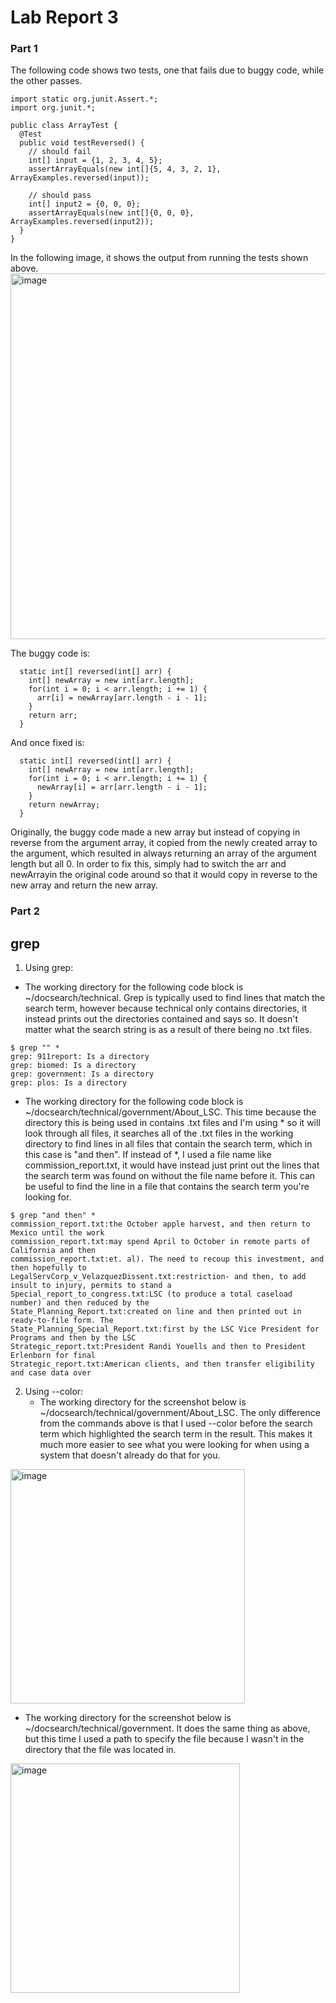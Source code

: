 # Lab Report 3

### Part 1
The following code shows two tests, one that fails due to buggy code, while the other passes.
```
import static org.junit.Assert.*;
import org.junit.*;

public class ArrayTest {
  @Test
  public void testReversed() {
    // should fail
    int[] input = {1, 2, 3, 4, 5};
    assertArrayEquals(new int[]{5, 4, 3, 2, 1}, ArrayExamples.reversed(input));

    // should pass
    int[] input2 = {0, 0, 0};
    assertArrayEquals(new int[]{0, 0, 0}, ArrayExamples.reversed(input2));
  }
}
```
In the following image, it shows the output from running the tests shown above.
<img width="585" alt="image" src="https://github.com/MayXpan/cse-15l-labs/assets/130320757/658d950a-50c4-4f7c-9039-6bff5ab230e6">

The buggy code is:
```
  static int[] reversed(int[] arr) {
    int[] newArray = new int[arr.length];
    for(int i = 0; i < arr.length; i += 1) {
      arr[i] = newArray[arr.length - i - 1];
    }
    return arr;
  }
```
And once fixed is:
```
  static int[] reversed(int[] arr) {
    int[] newArray = new int[arr.length];
    for(int i = 0; i < arr.length; i += 1) {
      newArray[i] = arr[arr.length - i - 1];
    }
    return newArray;
  }
```
Originally, the buggy code made a new array but instead of copying in reverse from the argument array, it copied from the newly created array to the argument, which resulted in always returning an array of the argument length but all 0.  In order to fix this, simply had to switch the arr and newArrayin the original code around so that it would copy in reverse to the new array and return the new array.

### Part 2

grep
---
1. Using grep:
  - The working directory for the following code block is ~/docsearch/technical.  Grep is typically used to find lines that match the search term, however because technical only contains directories, it instead prints out the directories contained and says so.  It doesn't matter what the search string is as a result of there being no .txt files.
```
$ grep "" *
grep: 911report: Is a directory
grep: biomed: Is a directory
grep: government: Is a directory
grep: plos: Is a directory
```
  - The working directory for the following code block is ~/docsearch/technical/government/About_LSC.  This time because the directory this is being used in contains .txt files and I'm using * so it will look through all files, it searches all of the .txt files in the working directory to find lines in all files that contain the search term, which in this case is "and then".  If instead of *, I used a file name like commission_report.txt, it would have instead just print out the lines that the search term was found on without the file name before it.  This can be useful to find the line in a file that contains the search term you're looking for.
```
$ grep "and then" *
commission_report.txt:the October apple harvest, and then return to Mexico until the work
commission_report.txt:may spend April to October in remote parts of California and then
commission_report.txt:et. al). The need to recoup this investment, and then hopefully to
LegalServCorp_v_VelazquezDissent.txt:restriction- and then, to add insult to injury, permits to stand a
Special_report_to_congress.txt:LSC (to produce a total caseload number) and then reduced by the
State_Planning_Report.txt:created on line and then printed out in ready-to-file form. The
State_Planning_Special_Report.txt:first by the LSC Vice President for Programs and then by the LSC
Strategic_report.txt:President Randi Youells and then to President Erlenborn for final
Strategic_report.txt:American clients, and then transfer eligibility and case data over
```
2. Using --color:
   - The working directory for the screenshot below is ~/docsearch/technical/government/About_LSC.  The only difference from the commands above is that I used --color before the search term which highlighted the search term in the result.  This makes it much more easier to see what you were looking for when using a system that doesn't already do that for you.
 <img width="375" alt="image" src="https://github.com/MayXpan/cse-15l-labs/assets/130320757/50681211-91ff-4535-8474-2fb50c33eff7"> 

   - The working directory for the screenshot below is ~/docsearch/technical/government.  It does the same thing as above, but this time I used a path to specify the file because I wasn't in the directory that the file was located in.
  <img width="367" alt="image" src="https://github.com/MayXpan/cse-15l-labs/assets/130320757/8b7f3ee8-64be-4937-82dc-37ab7931e6f1">

